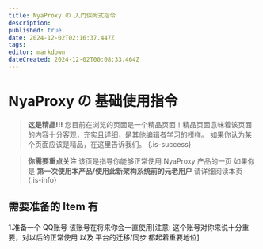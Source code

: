 ```yaml
---
title: NyaProxy の 入门保姆式指令
description: 
published: true
date: 2024-12-02T02:16:37.447Z
tags: 
editor: markdown
dateCreated: 2024-12-02T00:08:33.464Z
---
```


# NyaProxy の 基础使用指令


> ****这是精品!!!****
您目前在浏览的页面是一个精品页面！精品页面意味着该页面的内容十分客观，充实且详细，是其他编辑者学习的榜样。
如果你认为某个页面应该是精品，在这里告诉我们。
{.is-success}

> **你需要重点关注**
该页是指导你能够正常使用 NyaProxy 产品的一页
如果你是 **第一次使用本产品/使用此新架构系统前的元老用户** 请详细阅读本页
 {.is-info}
 
 ## 需要准备的 Item 有
1.准备一个 QQ账号 该账号在将来你会一直使用[注意: 这个账号对你来说十分重要，对以后的正常使用 以及 平台的迁移/同步 都起着重要地位]

